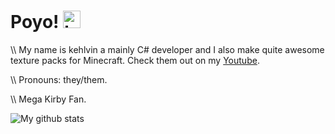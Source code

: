 # Poyo! <img src="https://c.tenor.com/8eKNac12BOwAAAAC/kirby-happy.gif" width="28px" alt="hi">

<!-- [![Twitter Badge] - for other medias -->

\\\ My name is kehlvin a mainly C# developer and I also make quite awesome texture packs for Minecraft. Check them out on my [Youtube](https://youtube.com/channel/UCtHZMGyzrjuwdQUGoTH3gMA).

\\\ Pronouns: they/them.

\\\ Mega Kirby Fan.


![My github stats](https://github-readme-stats.vercel.app/api?username=kehlvin&count_private=true&theme=tokyonight&hide=contribs,prs)
